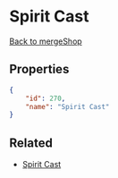 # Spirit Cast

<no description available>

[Back to mergeShop](../merge-shops.md)

## Properties

```json
{
    "id": 270,
    "name": "Spirit Cast"
}
```

## Related

- [Spirit Cast](../items/15721-spirit-cast.md)

